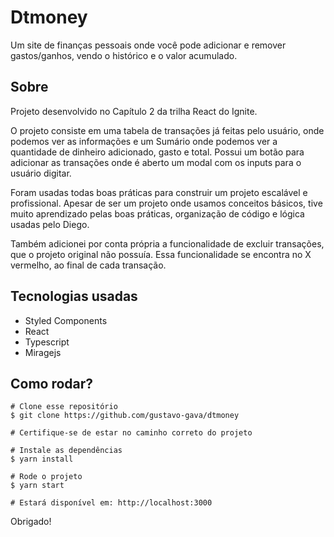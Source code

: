 # Dtmoney

Um site de finanças pessoais onde você pode adicionar e remover gastos/ganhos, vendo o histórico e o valor acumulado.

## Sobre

Projeto desenvolvido no Capítulo 2 da trilha React do Ignite.

O projeto consiste em uma tabela de transações já feitas pelo usuário, onde podemos ver as informações e um Sumário onde podemos ver a quantidade de dinheiro adicionado, gasto e total. Possui um botão para adicionar as transações onde é aberto um modal com os inputs para o usuário digitar.

Foram usadas todas boas práticas para construir um projeto escalável e profissional.
Apesar de ser um projeto onde usamos conceitos básicos, tive muito aprendizado pelas boas práticas, organização de código e lógica usadas pelo Diego.

Também adicionei por conta própria a funcionalidade de excluir transações, que o projeto original não possuía. Essa funcionalidade se encontra no X vermelho, ao final de cada transação.

## Tecnologias usadas

- Styled Components
- React
- Typescript
- Miragejs

## Como rodar?

```
# Clone esse repositório
$ git clone https://github.com/gustavo-gava/dtmoney

# Certifique-se de estar no caminho correto do projeto

# Instale as dependências
$ yarn install

# Rode o projeto
$ yarn start

# Estará disponível em: http://localhost:3000
```

Obrigado!

